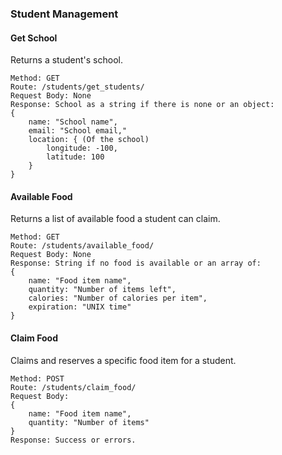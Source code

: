 ### Student Management

#### Get School
Returns a student's school.
```
Method: GET
Route: /students/get_students/
Request Body: None
Response: School as a string if there is none or an object:
{
    name: "School name",
    email: "School email,"
    location: { (Of the school)
        longitude: -100,
        latitude: 100
    }
}
```

#### Available Food
Returns a list of available food a student can claim.
```
Method: GET
Route: /students/available_food/
Request Body: None
Response: String if no food is available or an array of:
{
    name: "Food item name",
    quantity: "Number of items left",
    calories: "Number of calories per item",
    expiration: "UNIX time"
}
```

#### Claim Food
Claims and reserves a specific food item for a student.
```
Method: POST
Route: /students/claim_food/
Request Body:
{
    name: "Food item name",
    quantity: "Number of items"
}
Response: Success or errors.
```
